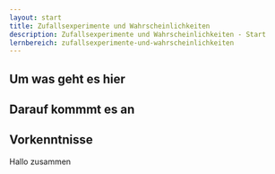 ```yaml
---
layout: start
title: Zufallsexperimente und Wahrscheinlichkeiten
description: Zufallsexperimente und Wahrscheinlichkeiten - Start
lernbereich: zufallsexperimente-und-wahrscheinlichkeiten
---
```


## Um was geht es hier

## Darauf kommmt es an

## Vorkenntnisse
Hallo zusammen